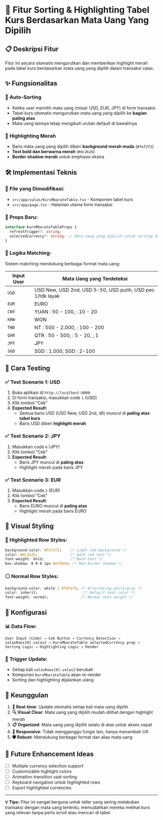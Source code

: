 # 🎯 Fitur Sorting & Highlighting Tabel Kurs Berdasarkan Mata Uang Yang Dipilih

## 📋 **Deskripsi Fitur**

Fitur ini secara otomatis mengurutkan dan memberikan highlight merah pada tabel kurs berdasarkan mata uang yang dipilih dalam transaksi valas.

## ✨ **Fungsionalitas**

### 🔄 **Auto-Sorting**
- Ketika user memilih mata uang (misal: USD, EUR, JPY) di form transaksi
- Tabel kurs otomatis mengurutkan mata uang yang dipilih ke **bagian paling atas**
- Mata uang lainnya tetap mengikuti urutan default di bawahnya

### 🎨 **Highlighting Merah**
- Baris mata uang yang dipilih diberi **background merah muda** (`#fef2f2`)
- **Text bold dan berwarna merah** (`#dc2626`)
- **Border shadow merah** untuk emphasis ekstra

## 🛠 **Implementasi Teknis**

### 📂 **File yang Dimodifikasi:**
- `src/app/valas/KursMbarateTable.tsx` - Komponen tabel kurs
- `src/app/page.tsx` - Halaman utama form transaksi

### 🔧 **Props Baru:**
```typescript
interface KursMbarateTableProps {
  refreshTrigger?: string;
  selectedCurrency?: string; // Mata uang yang dipilih untuk sorting dan highlighting
}
```

### 🎯 **Logika Matching:**
Sistem matching mendukung berbagai format mata uang:

| Input User | Mata Uang yang Terdeteksi |
|------------|---------------------------|
| `USD` | USD New, USD 2nd, USD 5-50, USD putih, USD pec 1/tdk layak |
| `EUR` | EURO |
| `CNY` | YUAN : 50 - 100, : 10 - 20 |
| `KRW` | WON |
| `TWD` | NT : 500 - 2.000, : 100 - 200 |
| `QAR` | QTR : 50 - 500, : 5 - 20, ; 1 |
| `JPY` | JPY |
| `SGD` | SGD : 1.000, SGD : 2-100 |

## 🧪 **Cara Testing**

### ✅ **Test Scenario 1: USD**
1. Buka aplikasi di `http://localhost:8000`
2. Di form transaksi, masukkan code `1` (USD)
3. Klik tombol "Cek"
4. **Expected Result**: 
   - Semua baris USD (USD New, USD 2nd, dll) muncul di **paling atas tabel kurs**
   - Baris USD diberi **highlight merah**

### ✅ **Test Scenario 2: JPY**
1. Masukkan code `6` (JPY)
2. Klik tombol "Cek"
3. **Expected Result**:
   - Baris JPY muncul di **paling atas**
   - Highlight merah pada baris JPY

### ✅ **Test Scenario 3: EUR**
1. Masukkan code `2` (EUR)
2. Klik tombol "Cek"
3. **Expected Result**:
   - Baris EURO muncul di **paling atas**
   - Highlight merah pada baris EURO

## 🎨 **Visual Styling**

### 🔴 **Highlighted Row Styles:**
```css
background-color: #fef2f2;    /* Light red background */
color: #dc2626;               /* Dark red text */
font-weight: bold;            /* Bold text */
box-shadow: 0 0 0 1px #ef4444; /* Red border shadow */
```

### ⚪ **Normal Row Styles:**
```css
background-color: white | #f9fafb; /* Alternating white/gray */
color: inherit;                     /* Default text color */
font-weight: normal;               /* Normal text weight */
```

## 🔧 **Konfigurasi**

### 📊 **Data Flow:**
```
User Input (Code) → Cek Button → Currency Detection → 
valasRows[0].valas2 → KursMbarateTable selectedCurrency prop → 
Sorting Logic → Highlighting Logic → Render
```

### 🎯 **Trigger Update:**
- Setiap kali `valasRows[0].valas2` berubah
- Komponen `KursMbarateTable` akan re-render
- Sorting dan highlighting dijalankan ulang

## 🚀 **Keunggulan**

1. **🎯 Real-time**: Update otomatis setiap kali mata uang dipilih
2. **🔍 Visual Clear**: Mata uang yang dipilih mudah dilihat dengan highlight merah
3. **📋 Organized**: Mata uang yang dipilih selalu di atas untuk akses cepat
4. **🔄 Responsive**: Tidak mengganggu fungsi lain, hanya menambah UX
5. **🛡️ Robust**: Mendukung berbagai format dan alias mata uang

## 🔮 **Future Enhancement Ideas**

- [ ] Multiple currency selection support
- [ ] Customizable highlight colors
- [ ] Animation transition saat sorting
- [ ] Keyboard navigation untuk highlighted rows
- [ ] Export highlighted currencies

---

**💡 Tips:** Fitur ini sangat berguna untuk teller yang sering melakukan transaksi dengan mata uang tertentu, memudahkan mereka melihat kurs yang relevan tanpa perlu scroll atau mencari di tabel.
